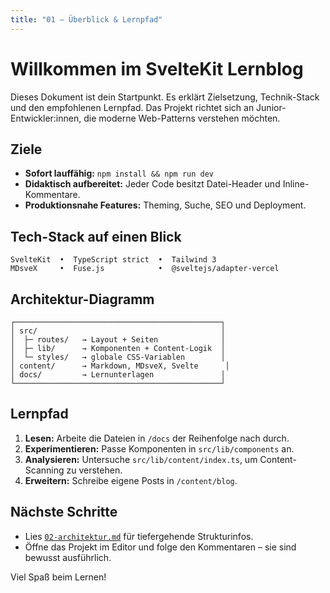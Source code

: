 ```yaml
---
title: "01 – Überblick & Lernpfad"
---
```


# Willkommen im SvelteKit Lernblog

Dieses Dokument ist dein Startpunkt. Es erklärt Zielsetzung, Technik-Stack und den empfohlenen Lernpfad. Das Projekt richtet sich an Junior-Entwickler:innen, die moderne Web-Patterns verstehen möchten.

## Ziele

- **Sofort lauffähig:** `npm install && npm run dev`
- **Didaktisch aufbereitet:** Jeder Code besitzt Datei-Header und Inline-Kommentare.
- **Produktionsnahe Features:** Theming, Suche, SEO und Deployment.

## Tech-Stack auf einen Blick

```
SvelteKit  •  TypeScript strict  •  Tailwind 3
MDsveX     •  Fuse.js            •  @sveltejs/adapter-vercel
```

## Architektur-Diagramm

```
┌──────────────────────────────────────────────┐
│ src/                                         │
│  ├─ routes/   → Layout + Seiten              │
│  ├─ lib/      → Komponenten + Content-Logik  │
│  └─ styles/   → globale CSS-Variablen        │
│ content/      → Markdown, MDsveX, Svelte      │
│ docs/         → Lernunterlagen               │
└──────────────────────────────────────────────┘
```

## Lernpfad

1. **Lesen:** Arbeite die Dateien in `/docs` der Reihenfolge nach durch.
2. **Experimentieren:** Passe Komponenten in `src/lib/components` an.
3. **Analysieren:** Untersuche `src/lib/content/index.ts`, um Content-Scanning zu verstehen.
4. **Erweitern:** Schreibe eigene Posts in `/content/blog`.

## Nächste Schritte

- Lies [`02-architektur.md`](02-architektur.md) für tiefergehende Strukturinfos.
- Öffne das Projekt im Editor und folge den Kommentaren – sie sind bewusst ausführlich.

Viel Spaß beim Lernen!
